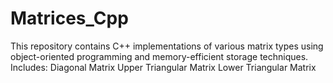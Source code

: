 # Matrices_Cpp
This repository contains C++ implementations of various matrix types using object-oriented programming
and memory-efficient storage techniques.
Includes:
Diagonal Matrix
Upper Triangular Matrix
Lower Triangular Matrix
